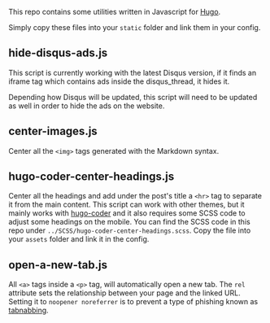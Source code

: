 This repo contains some utilities written in Javascript for [Hugo](https://github.com/gohugoio/hugo).

Simply copy these files into your `static` folder and link them in your config.

## hide-disqus-ads.js

This script is currently working with the latest Disqus version, if it finds an iframe tag which contains ads inside the disqus_thread, it hides it. 

Depending how Disqus will be updated, this script will need to be updated as well in order to hide the ads on the website.

## center-images.js

Center all the `<img>` tags generated with the Markdown syntax.

## hugo-coder-center-headings.js

Center all the headings and add under the post's title a `<hr>` tag to separate it from the main content. This script can work with other themes, but it mainly works with [hugo-coder](https://github.com/luizdepra/hugo-coder) and it also requires some SCSS code to adjust some headings on the mobile. You can find the SCSS code in this repo under `../SCSS/hugo-coder-center-headings.scss`. Copy the file into your `assets` folder and link it in the config.

## open-a-new-tab.js

All `<a>` tags inside a `<p>` tag, will automatically open a new tab. The `rel` attribute sets the relationship between your page and the linked URL. Setting it to `noopener noreferrer` is to prevent a type of phishing known as [tabnabbing](https://en.wikipedia.org/wiki/Tabnabbing).